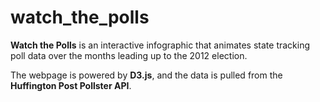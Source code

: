 watch_the_polls
===============

**Watch the Polls** is an interactive infographic that animates state tracking poll data over the months leading up to the 2012 election.

The webpage is powered by **D3.js**, and the data is pulled from the **Huffington Post Pollster API**.
